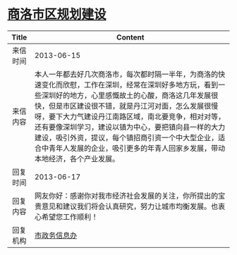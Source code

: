 # [商洛市区规划建设](http://www.shangluo.gov.cn/zmhd/ldxxxx.jsp?urltype=leadermail.LeaderMailContentUrl&wbtreeid=1112&leadermailid=1870)

| Title |                                                                                                              Content                                                                                                               |
|:-----:|------------------------------------------------------------------------------------------------------------------------------------------------------------------------------------------------------------------------------------|
| 来信时间  | 2013-06-15                                                                                                                                                                                                                         |
| 来信内容  | 本人一年都去好几次商洛市，每次都时隔一半年，为商洛的快速变化而欣慰，工作在深圳，经常在深圳好多地方玩，看到一些深圳好的地方，心里感慨故土的心酸，商洛这几年发展很快，但是市区建设很不错，就是丹江河对面，怎么发展很慢呀，要下大力气建设丹江南路区域，南北要竞争，相对对等，还有要像深圳学习，建设以镇为中心，要把镇向县一样的大力建设，吸引外资，提议，每个镇招商引资一个中大型企业，适合中青年人发展的企业，吸引更多的年青人回家乡发展，带动本地经济，各个产业发展。 |
| 回复时间  | 2013-06-17                                                                                                                                                                                                                         |
| 回复内容  | 网友你好：感谢你对我市经济社会发展的关注，你所提出的宝贵意见和建议我们将会认真研究，努力让城市均衡发展。也衷心希望您工作顺利！                                                                                                                                                                    |
| 回复机构  | [市政务信息办](../../category/agencies/市政务信息办.md)                                                                                                                                                                                        |